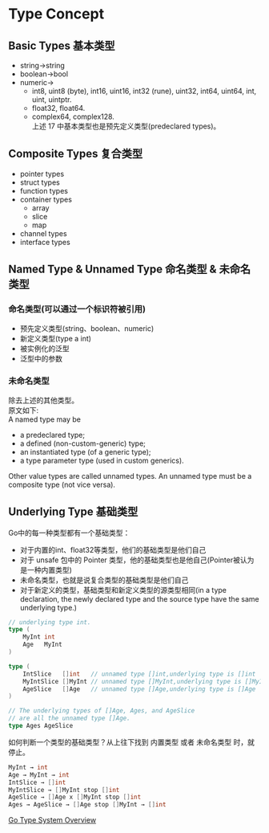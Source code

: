 # Type Concept
## Basic Types 基本类型
* string->string
* boolean->bool
* numeric->
    * int8, uint8 (byte), int16, uint16, int32 (rune), uint32, int64, uint64, int, uint, uintptr.
    * float32, float64.
    * complex64, complex128.   
上述 17 中基本类型也是预先定义类型(predeclared types)。

## Composite Types 复合类型
* pointer types
* struct types
* function types
* container types
    * array
    * slice
    * map
* channel types
* interface types

## Named Type & Unnamed Type 命名类型 & 未命名类型
### 命名类型(可以通过一个标识符被引用)
* 预先定义类型(string、boolean、numeric)
* 新定义类型(type a int)
* 被实例化的泛型
* 泛型中的参数  
### 未命名类型
除去上述的其他类型。    
原文如下:   
A named type may be

* a predeclared type;
* a defined (non-custom-generic) type;
* an instantiated type (of a generic type);
* a type parameter type (used in custom generics).

Other value types are called unnamed types. An unnamed type must be a composite type (not vice versa). 


## Underlying Type 基础类型
Go中的每一种类型都有一个基础类型：
* 对于内置的int、float32等类型，他们的基础类型是他们自己
* 对于 unsafe 包中的 Pointer 类型，他的基础类型也是他自己(Pointer被认为是一种内置类型)
* 未命名类型，也就是说复合类型的基础类型是他们自己
* 对于新定义的类型，基础类型和新定义类型的源类型相同(in a type declaration, the newly declared type and the source type have the same underlying type.)

```go
// underlying type int.
type (
	MyInt int
	Age   MyInt
)

type (
	IntSlice   []int   // unnamed type []int,underlying type is []int
	MyIntSlice []MyInt // unnamed type []MyInt,underlying type is []MyInt
	AgeSlice   []Age   // unnamed type []Age,underlying type is []Age
)

// The underlying types of []Age, Ages, and AgeSlice
// are all the unnamed type []Age.
type Ages AgeSlice
```
如何判断一个类型的基础类型？从上往下找到 内置类型 或者 未命名类型 时，就停止。
```go
MyInt → int
Age → MyInt → int
IntSlice → []int
MyIntSlice → []MyInt stop []int
AgeSlice → []Age x []MyInt stop []int
Ages → AgeSlice → []Age stop []MyInt → []int
```
[Go Type System Overview](https://gfw.go101.org/article/type-system-overview.html)